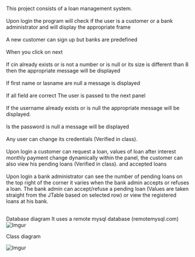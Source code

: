 This project consists of a loan management system.<br><br>
Upon login the program will check if the user is a customer or a bank administrator and will display the appropriate frame<br><br>
A new customer can sign up but banks are predefined <br><br>
When you click on next<br><br>
If cin already exists or  is not a number or is null or its size is different than 8 then the appropriate message will be displayed<br><br>
If first name or lasname are null a message is displayed<br><br>
If all field are correct The user is passed to the next panel<br><br>
If the username already exists or is null the appropriate message will be displayed.<br><br>
Is the password is null a message will be displayed<br><br>
Any user can change its credentials (Verified in class).<br><br>
Upon login a customer can request a loan, values of loan after interest monthly payment change dynamically within the panel, the customer can also view his pending loans (Verified in class).
 and accepted loans<br><br>
Upon login a bank administrator can see the number of pending loans on the top right of the corner it varies when the bank admin accepts or refuses a loan. 
The bank admin can accept/refuse a pending loan (Values are taken straight from the JTable based on selected row)
or view the registered loans at his bank. <br><br>












Database diagram It uses a remote mysql database (remotemysql.com) 
![Imgur](https://i.imgur.com/ZNphQJI.png)






Class diagram

![Imgur](https://i.imgur.com/swiMvbP.png)
